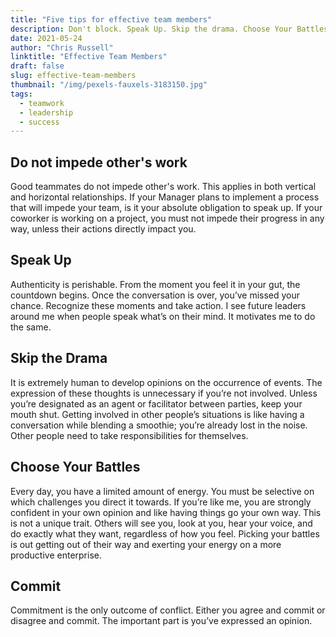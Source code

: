 ```yaml
---
title: "Five tips for effective team members"
description: Don't block. Speak Up. Skip the drama. Choose Your Battles. Commit.
date: 2021-05-24
author: "Chris Russell"
linktitle: "Effective Team Members"
draft: false
slug: effective-team-members
thumbnail: "/img/pexels-fauxels-3183150.jpg"
tags:
  - teamwork
  - leadership
  - success
---
```


## Do not impede other's work

Good teammates do not impede other's work. This applies in both vertical and horizontal relationships. If your Manager plans to implement a process that will impede your team, is it your absolute obligation to speak up. If your coworker is working on a project, you must not impede their progress in any way, unless their actions directly impact you.

## Speak Up

Authenticity is perishable. From the moment you feel it in your gut, the countdown begins. Once the conversation is over, you’ve missed your chance. Recognize these moments and take action. I see future leaders around me when people speak what’s on their mind. It motivates me to do the same.

## Skip the Drama

It is extremely human to develop opinions on the occurrence of events. The expression of these thoughts is unnecessary if you’re not involved. Unless you’re designated as an agent or facilitator between parties, keep your mouth shut. Getting involved in other people’s situations is like having a conversation while blending a smoothie; you’re already lost in the noise. Other people need to take responsibilities for themselves. 

## Choose Your Battles

Every day, you have a limited amount of energy. You must be selective on which challenges you direct it towards.  If you’re like me, you are strongly confident in your own opinion and like having things go your own way. This is not a unique trait. Others will see you, look at you, hear your voice, and do exactly what they want, regardless of how you feel. Picking your battles is out getting out of their way and exerting your energy on a more productive enterprise.

## Commit

Commitment is the only outcome of conflict. Either you agree and commit or disagree and commit. The important part is you’ve expressed an opinion.